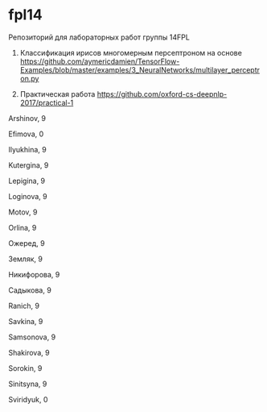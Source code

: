 # fpl14
Репозиторий для лабораторных работ группы 14FPL

1. Классификация ирисов многомерным персептроном на основе https://github.com/aymericdamien/TensorFlow-Examples/blob/master/examples/3_NeuralNetworks/multilayer_perceptron.py

2. Практическая работа https://github.com/oxford-cs-deepnlp-2017/practical-1


Arshinov, 9

Efimova, 0

Ilyukhina, 9

Kutergina, 9

Lepigina, 9

Loginova, 9

Motov, 9

Orlina, 9

Ожеред, 9

Земляк, 9

Никифорова, 9

Садыкова, 9

Ranich, 9

Savkina, 9

Samsonova, 9

Shakirova, 9

Sorokin, 9

Sinitsyna, 9

Sviridyuk, 0
